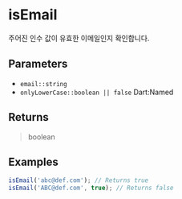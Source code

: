 # isEmail <Lang dart js />

주어진 인수 값이 유효한 이메일인지 확인합니다.

## Parameters

- `email::string`
- `onlyLowerCase::boolean || false` <span class="named">Dart:Named</span>

## Returns

> boolean

## Examples

```javascript
isEmail('abc@def.com'); // Returns true
isEmail('ABC@def.com', true); // Returns false
```
